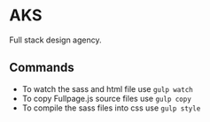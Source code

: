 # AKS

Full stack design agency.

## Commands

- To watch the sass and html file use `gulp watch`
- To copy Fullpage.js source files use `gulp copy`
- To compile the sass files into css use `gulp style`
